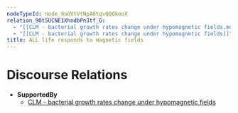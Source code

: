 ```yaml
---
nodeTypeId: node_9oGVtVtNpA6tqvQQQkeoX
relation_9Ot5UCNE1XhndbPn3tf_G:
  - "[[CLM - bacterial growth rates change under hypomagnetic fields.md]]"
  - "[[CLM - bacterial growth rates change under hypomagnetic fields]]"
title: ALL life responds to magnetic fields
---
```

# Discourse Relations
- **SupportedBy**
	- [CLM - bacterial growth rates change under hypomagnetic fields](CLM%20-%20bacterial%20growth%20rates%20change%20under%20hypomagnetic%20fields.md)